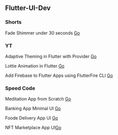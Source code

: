 ## Flutter-UI-Dev

### Shorts

Fade Shimmer under 30 seconds [Go](./fade-shimmer-30s)

### YT

Adaptive Theming in Flutter with Provider
[Go](./adaptive-theming-in-flutter)

Lottie Animation in Flutter
[Go](./lottie-animation)

Add Firebase to Flutter Apps using FlutterFire CLI
[Go](./add-firebase-to-flutter)

### Speed Code

Meditation App from Scratch [Go](./speed-code/meditation-app/)

Banking App Minimal UI [Go](./speed-code/banking-app/)

Foode Delivery App UI [Go](./speed-code/food-delivery-app/)

NFT Marketplace App UI[Go](./speed-code/nft-app/)
